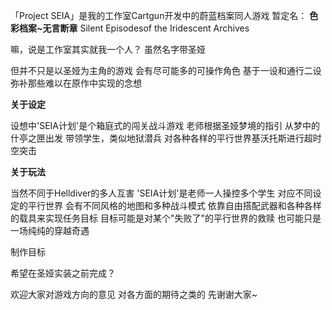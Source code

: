 「Project SEIA」是我的工作室Cartgun开发中的蔚蓝档案同人游戏
暂定名：
<b>色彩档案~无言断章</b>
Silent Episodesof the Iridescent Archives

嘛，说是工作室其实就我一个人？
虽然名字带圣娅

但并不只是以圣娅为主角的游戏
会有尽可能多的可操作角色
基于一设和通行二设
弥补那些难以在原作中实现的念想

<b>关于设定</b>

设想中'SEIA计划'是个箱庭式的闯关战斗游戏
老师根据圣娅梦境的指引
从梦中的什亭之匣出发
带领学生，类似地狱潜兵
对各种各样的平行世界基沃托斯进行超时空突击

<b>关于玩法</b>

当然不同于Helldiver的多人互害
'SEIA计划'是老师一人操控多个学生
对应不同设定的平行世界
会有不同风格的地图和多种战斗模式
依靠自由搭配武器和各种各样的载具来实现任务目标
目标可能是对某个"失败了"的平行世界的救赎
也可能只是一场纯纯的穿越奇遇

制作目标

希望在圣娅实装之前完成？

欢迎大家对游戏方向的意见
对各方面的期待之类的
先谢谢大家~ 
